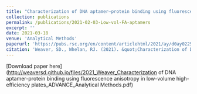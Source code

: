```yaml
---
title: "Characterization of DNA aptamer–protein binding using fluorescence anisotropy assays in low volume, high-efficiency plates"
collection: publications
permalink: /publications/2021-02-03-Low-vol-FA-aptamers
excerpt: ''
date: 2021-03-18
venue: 'Analytical Methods'
paperurl: 'https://pubs.rsc.org/en/content/articlehtml/2021/ay/d0ay02256j'
citation: 'Weaver, SD., Whelan, RJ. (2021). &quot;Characterization of DNA aptamer–protein binding using fluorescence anisotropy assays in low volume, high-efficiency plates&quot; <i>Analytical Methods</i>. 13, 1302-1307. DOI: 10.1039/D0AY02256J.'
---
```


[Download paper here](http://weaversd.github.io/files/2021_Weaver_Characterization of DNA aptamer-protein binding using fluorescence anisotropy in low-volume high-efficiency plates_ADVANCE_Analytical Methods.pdf)
